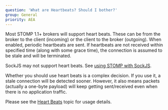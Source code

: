 ```yaml
---
question: 'What are Heartbeats? Should I bother?'
group: General
priority: AEA
---
```


Most STOMP 1.1+ brokers will support heart beats.
These can be from the broker to the client (incoming)
or the client to the broker (outgoing).
When enabled, periodic heartbeats are sent.
If heartbeats are not received within specified time (along with some grace time),
the connection is assumed to be stale and will be terminated.

SockJS may not support heart beats.
See [using STOMP with SockJS](/guide/stompjs/rx-stomp/using-stomp-with-sockjs.html).

Whether you should use heart beats is a complex decision.
If you use it, a stale connection will be detected sooner.
However, it also means packets (actually a one-byte payload) will keep getting sent/received even when
there is no application traffic.

Please see the [Heart Beats](/guide/stompjs/using-stompjs-v5.html#heart-beating)
topic for usage details.
